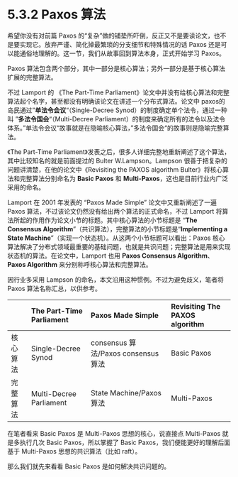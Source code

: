 # 5.3.2 Paxos 算法

希望你没有对前篇 Paxos 的“复杂”做的铺垫所吓倒，反正又不是要读论文，也不是要实现它。放弃严谨、简化掉最繁琐的分支细节和特殊情况的话 Paxos 还是可以能通俗地理解的。这一节，我们从故事回到算法本身，正式开始学习 Paxos。

Paxos 算法包含两个部分，其中一部分是核心算法；另外一部分是基于核心算法扩展的完整算法。

不过 Lamport 的 《The Part-Time Parliament》论文中并没有给核心算法和完整算法起个名字，甚至都没有明确该论文在讲述一个分布式算法。论文中 paxos的岛民通过”**单法令会议**“（Single-Decree Synod）的制度确定单个法令，通过一种叫 ”**多法令国会**“（Multi-Decree Parliament）的制度来确定所有的法令以及法令体系。”单法令会议“故事就是在隐喻核心算法，”多法令国会“的故事则是隐喻完整算法。

《The Part-Time Parliament》发表之后，很多人详细完整地重新阐述了这个算法，其中比较知名的就是前面提过的 Bulter W.Lampson。Lampson 很善于把复杂的问题讲清楚，在他的论文中《Revisiting the PAXOS algorithm Bulter》将核心算法和完整算法分别命名为 **Basic Paxos** 和 **Multi-Paxos**，这也是目前行业内广泛采用的命名。

Lamport 在 2001 年发表的 “Paxos Made Simple” 论文中又重新阐述了一遍 Paxos 算法，不过该论文仍然没有给出两个算法的正式命名，不过 Lamport 将算法所起的作用作为论文小节的标题。其中核心算法的小节标题是 “**The Consensus Algorithm**”（共识算法），完整算法的小节标题是“**Implementing a State Machine**”（实现一个状态机）。从这两个小节标题可以看出：Paxos 核心算法解决了分布式领域最重要的基础问题，也就是共识问题；完整算法是用来实现状态机的算法。在论文中，Lamport 也用 **Paxos Consensus Algorithm**、**Paxos Algorithm** 来分别称呼核心算法和完整算法。

因行业多采用 Lampson 的命名，本文沿用这种惯例。不过为避免歧义，笔者将 Paxos 算法名称汇总，以供参考。

|| The Part-Time Parliament | Paxos Made Simple | Revisiting The PAXOS algorithm|
|:--|:--|:--|:--|
| 核心算法 | Single-Decree Synod | consensus 算法/Paxos consensus算法 | Basic Paxos |
| 完整算法 | Multi-Decree Parliament | State Machine/Paxos 算法 | Multi-Paxos |


在笔者看来 Basic Paxos 是 Multi-Paxos 思想的核心，说直接点 Multi-Paxos 就是多执行几次 Basic Paxos，所以掌握了 Basic Paxos，我们便能更好的理解后面基于 Multi-Paxos 思想的共识算法（比如 raft）。

那么我们就先来看看 Basic Paxos 是如何解决共识问题的。
